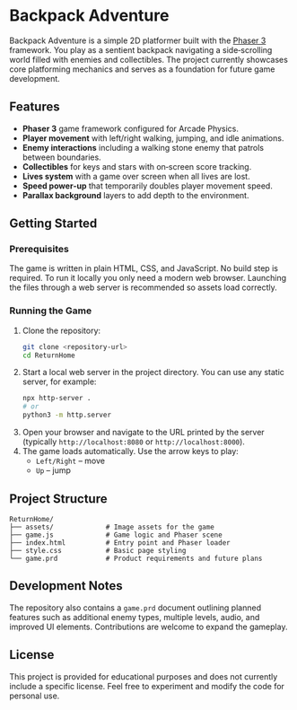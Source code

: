 # Backpack Adventure

Backpack Adventure is a simple 2D platformer built with the [Phaser 3](https://phaser.io/) framework. You play as a sentient backpack navigating a side‑scrolling world filled with enemies and collectibles. The project currently showcases core platforming mechanics and serves as a foundation for future game development.

## Features

- **Phaser 3** game framework configured for Arcade Physics.
- **Player movement** with left/right walking, jumping, and idle animations.
- **Enemy interactions** including a walking stone enemy that patrols between boundaries.
- **Collectibles** for keys and stars with on‑screen score tracking.
- **Lives system** with a game over screen when all lives are lost.
- **Speed power‑up** that temporarily doubles player movement speed.
- **Parallax background** layers to add depth to the environment.

## Getting Started

### Prerequisites

The game is written in plain HTML, CSS, and JavaScript. No build step is required. To run it locally you only need a modern web browser. Launching the files through a web server is recommended so assets load correctly.

### Running the Game

1. Clone the repository:
   ```bash
   git clone <repository-url>
   cd ReturnHome
   ```
2. Start a local web server in the project directory. You can use any static server, for example:
   ```bash
   npx http-server .
   # or
   python3 -m http.server
   ```
3. Open your browser and navigate to the URL printed by the server (typically `http://localhost:8080` or `http://localhost:8000`).
4. The game loads automatically. Use the arrow keys to play:
   - `Left/Right` – move
   - `Up` – jump

## Project Structure

```
ReturnHome/
├── assets/             # Image assets for the game
├── game.js             # Game logic and Phaser scene
├── index.html          # Entry point and Phaser loader
├── style.css           # Basic page styling
└── game.prd            # Product requirements and future plans
```

## Development Notes

The repository also contains a `game.prd` document outlining planned features such as additional enemy types, multiple levels, audio, and improved UI elements. Contributions are welcome to expand the gameplay.

## License

This project is provided for educational purposes and does not currently include a specific license. Feel free to experiment and modify the code for personal use.

